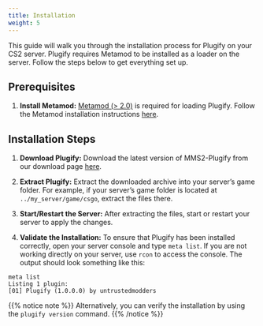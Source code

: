 ```yaml
---
title: Installation
weight: 5
---
```


This guide will walk you through the installation process for Plugify on your CS2 server. Plugify requires Metamod to be installed as a loader on the server. Follow the steps below to get everything set up.

## Prerequisites

1. **Install Metamod:**
   [Metamod (> 2.0)](https://www.sourcemm.net/downloads.php/?branch=master) is required for loading Plugify. Follow the Metamod installation instructions [here](/en/metamod/installation/).

## Installation Steps

1. **Download Plugify:**
   Download the latest version of MMS2-Plugify from our download page [here](https://github.com/untrustedmodders/mms2-plugify).

2. **Extract Plugify:**
   Extract the downloaded archive into your server’s game folder. For example, if your server’s game folder is located at `../my_server/game/csgo`, extract the files there.

3. **Start/Restart the Server:**
   After extracting the files, start or restart your server to apply the changes.

4. **Validate the Installation:**
   To ensure that Plugify has been installed correctly, open your server console and type `meta list`. If you are not working directly on your server, use `rcon` to access the console. The output should look something like this:

```shell
meta list
Listing 1 plugin:
[01] Plugify (1.0.0.0) by untrustedmodders
```

{{% notice note %}}
Alternatively, you can verify the installation by using the `plugify version` command.
{{% /notice %}}
